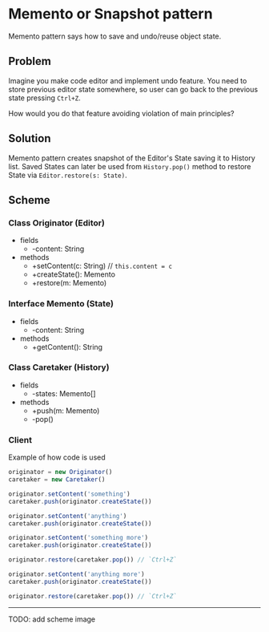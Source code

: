 # Memento or Snapshot pattern

Memento pattern says how to save and undo/reuse object state.

## Problem

Imagine you make code editor and implement undo feature. You need to store previous editor state somewhere, so user can go back to the previous state pressing `Ctrl+Z`.

How would you do that feature avoiding violation of main principles?

## Solution

Memento pattern creates snapshot of the Editor's State saving it to History list. Saved States can later be used from `History.pop()` method to restore State via `Editor.restore(s: State)`.

## Scheme

### Class Originator (Editor)

- fields
  - -content: String
- methods
  - +setContent(c: String) // `this.content = c`
  - +createState(): Memento
  - +restore(m: Memento)

### Interface Memento (State)

- fields
  - -content: String
- methods
  - +getContent(): String

### Class Caretaker (History)

- fields
  - -states: Memento[]
- methods
  - +push(m: Memento)
  - -pop()

### Client

Example of how code is used

```javaScript
originator = new Originator()
caretaker = new Caretaker()

originator.setContent('something')
caretaker.push(originator.createState())

originator.setContent('anything')
caretaker.push(originator.createState())

originator.setContent('something more')
caretaker.push(originator.createState())

originator.restore(caretaker.pop()) // `Ctrl+Z`

originator.setContent('anything more')
caretaker.push(originator.createState())

originator.restore(caretaker.pop()) // `Ctrl+Z`
```

---

TODO: add scheme image
